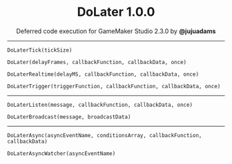 <h1 align="center">DoLater 1.0.0</h1>

<p align="center">Deferred code execution for GameMaker Studio 2.3.0 by <b>@jujuadams</b></p>

-----

`DoLaterTick(tickSize)`

`DoLater(delayFrames, callbackFunction, callbackData, once)`

`DoLaterRealtime(delayMS, callbackFunction, callbackData, once)`

`DoLaterTrigger(triggerFunction, callbackFunction, callbackData, once)`

-----

`DoLaterListen(message, callbackFunction, callbackData, once)`

`DoLaterBroadcast(message, broadcastData)`

-----

`DoLaterAsync(asyncEventName, conditionsArray, callbackFunction, callbackData)`

`DoLaterAsyncWatcher(asyncEventName)`
